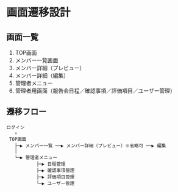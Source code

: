 # 画面遷移設計

## 画面一覧
1. TOP画面
2. メンバー一覧画面
3. メンバー詳細（プレビュー）
4. メンバー詳細（編集）
5. 管理者メニュー
6. 管理者用画面（報告会日程／確認事項／評価項目／ユーザー管理）

## 遷移フロー
```
ログイン
   ↓
 TOP画面
   ├─▶ メンバー一覧 ──▶ メンバー詳細（プレビュー）※省略可 ──▶ 編集
   │
   └─▶ 管理者メニュー
           ├─▶ 日程管理
           ├─▶ 確認事項管理
           ├─▶ 評価項目管理
           └─▶ ユーザー管理
```
